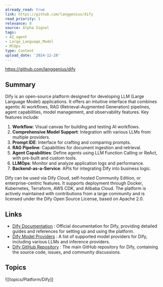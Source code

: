 ```yaml
---
already_read: true
link: https://github.com/langgenius/dify
read_priority: 1
relevance: 0
source: Alpha Signal
tags:
- AI_agent
- Large_Language_Model
- MlOps
type: Content
upload_date: '2024-12-28'
---
```


https://github.com/langgenius/dify
## Summary

Dify is an open-source platform designed for developing LLM (Large Language Model) applications. It offers an intuitive interface that combines agentic AI workflows, RAG (Retrieval-Augmented Generation) pipelines, agent capabilities, model management, and observability features. Key features include:

1. **Workflow**: Visual canvas for building and testing AI workflows.
2. **Comprehensive Model Support**: Integration with various LLMs from multiple providers.
3. **Prompt IDE**: Interface for crafting and comparing prompts.
4. **RAG Pipeline**: Capabilities for document ingestion and retrieval.
5. **Agent Capabilities**: Define agents using LLM Function Calling or ReAct, with pre-built and custom tools.
6. **LLMOps**: Monitor and analyze application logs and performance.
7. **Backend-as-a-Service**: APIs for integrating Dify into business logic.

Dify can be used via Dify Cloud, self-hosted Community Edition, or enterprise-centric features. It supports deployment through Docker, Kubernetes, Terraform, AWS CDK, and Alibaba Cloud. The platform is actively maintained with contributions from a large community and is licensed under the Dify Open Source License, based on Apache 2.0.
## Links

- [Dify Documentation](https://docs.dify.ai) : Official documentation for Dify, providing detailed guides and references for setting up and using the platform.
- [Dify Model Providers](https://docs.dify.ai/getting-started/readme/model-providers) : A list of supported model providers for Dify, including various LLMs and inference providers.
- [Dify GitHub Repository](https://github.com/langgenius/dify) : The main GitHub repository for Dify, containing the source code, issues, and community discussions.

## Topics

![[topics/Platform/Dify]]